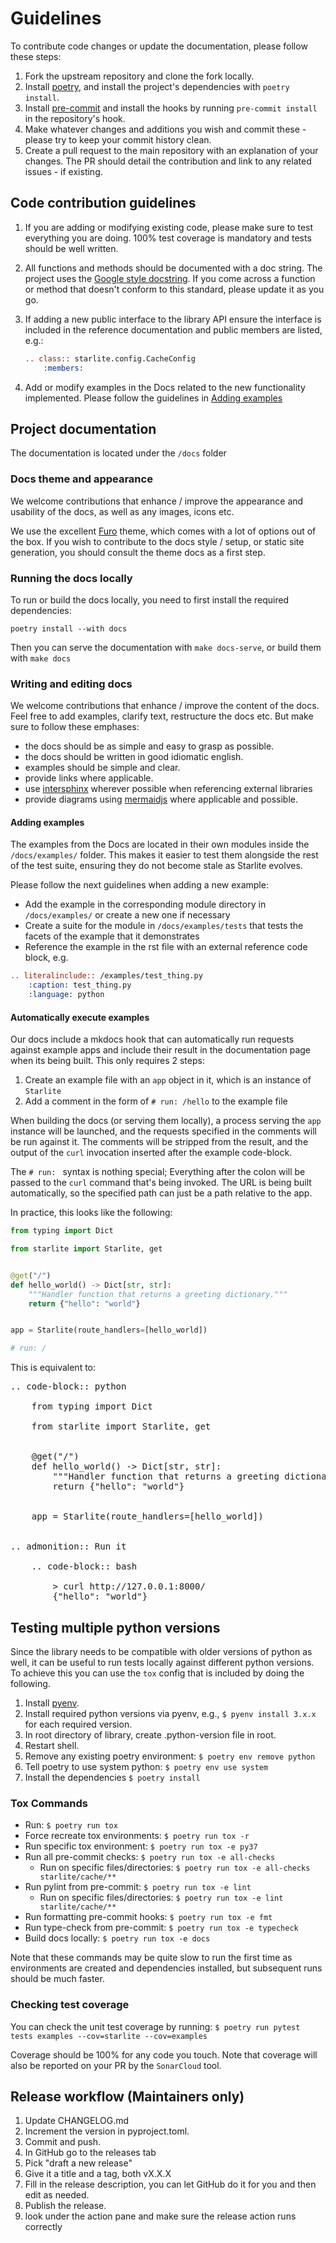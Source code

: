 # Guidelines

To contribute code changes or update the documentation, please follow these steps:

1. Fork the upstream repository and clone the fork locally.
2. Install [poetry](https://python-poetry.org/), and install the project's dependencies
   with `poetry install`.
3. Install [pre-commit](https://pre-commit.com/) and install the hooks by running `pre-commit install` in the
   repository's hook.
4. Make whatever changes and additions you wish and commit these - please try to keep your commit history clean.
5. Create a pull request to the main repository with an explanation of your changes. The PR should detail the
   contribution and link to any related issues - if existing.

## Code contribution guidelines

1. If you are adding or modifying existing code, please make sure to test everything you are doing. 100% test coverage
   is mandatory and tests should be well written.
2. All functions and methods should be documented with a doc string. The project uses the
   [Google style docstring](https://sphinxcontrib-napoleon.readthedocs.io/en/latest/example_google.html). If you come
   across a function or method that doesn't conform to this standard, please update it as you go.
3. If adding a new public interface to the library API ensure the interface is included in the reference documentation and
   public members are listed, e.g.:

   ```rst
   .. class:: starlite.config.CacheConfig
       :members:
   ```

4. Add or modify examples in the Docs related to the new functionality implemented. Please
   follow the guidelines in [Adding examples](#adding-examples)

## Project documentation

The documentation is located under the `/docs` folder

### Docs theme and appearance

We welcome contributions that enhance / improve the appearance and usability of the docs, as well as any images, icons
etc.

We use the excellent [Furo](https://pradyunsg.me/furo/quickstart/) theme, which comes with a lot
of options out of the box. If you wish to contribute to the docs style / setup, or static site generation, you should
consult the theme docs as a first step.

### Running the docs locally

To run or build the docs locally, you need to first install the required dependencies:

`poetry install --with docs`

Then you can serve the documentation with `make docs-serve`, or build them with `make docs`

### Writing and editing docs

We welcome contributions that enhance / improve the content of the docs. Feel free to add examples, clarify text,
restructure the docs etc. But make sure to follow these emphases:

- the docs should be as simple and easy to grasp as possible.
- the docs should be written in good idiomatic english.
- examples should be simple and clear.
- provide links where applicable.
- use [intersphinx](https://www.sphinx-doc.org/en/master/usage/extensions/intersphinx.html) wherever possible
  when referencing external libraries
- provide diagrams using [mermaidjs](https://mermaid.js.org/) where applicable and possible.

#### Adding examples

The examples from the Docs are located in their own modules inside the
`/docs/examples/` folder. This makes it easier to test them alongside the rest of the
test suite, ensuring they do not become stale as Starlite evolves.

Please follow the next guidelines when adding a new example:

- Add the example in the corresponding module directory in `/docs/examples/` or create
  a new one if necessary
- Create a suite for the module in `/docs/examples/tests` that tests the facets of the
  example that it demonstrates
- Reference the example in the rst file with an external reference code
  block, e.g.

```rst
.. literalinclude:: /examples/test_thing.py
    :caption: test_thing.py
    :language: python
```

#### Automatically execute examples

Our docs include a mkdocs hook that can automatically run requests against example apps
and include their result in the documentation page when its being built. This only requires 2 steps:

1. Create an example file with an `app` object in it, which is an instance of `Starlite`
2. Add a comment in the form of `# run: /hello` to the example file

When building the docs (or serving them locally), a process serving the `app` instance
will be launched, and the requests specified in the comments will be run against it. The
comments will be stripped from the result, and the output of the `curl` invocation inserted
after the example code-block.

The `# run: ` syntax is nothing special; Everything after the colon will be passed to
the `curl` command that's being invoked. The URL is being built automatically, so the
specified path can just be a path relative to the app.

In practice, this looks like the following:

```python
from typing import Dict

from starlite import Starlite, get


@get("/")
def hello_world() -> Dict[str, str]:
    """Handler function that returns a greeting dictionary."""
    return {"hello": "world"}


app = Starlite(route_handlers=[hello_world])

# run: /
```

This is equivalent to:

<pre>
.. code-block:: python

    from typing import Dict

    from starlite import Starlite, get


    @get("/")
    def hello_world() -> Dict[str, str]:
        """Handler function that returns a greeting dictionary."""
        return {"hello": "world"}


    app = Starlite(route_handlers=[hello_world])


.. admonition:: Run it

    .. code-block:: bash

        > curl http://127.0.0.1:8000/
        {"hello": "world"}
</pre>

## Testing multiple python versions

Since the library needs to be compatible with older versions of python as well, it can be useful to run tests locally
against different python versions. To achieve this you can use the `tox` config that is included by doing the following.

1. Install [pyenv](https://github.com/pyenv/pyenv).
2. Install required python versions via pyenv, e.g., `$ pyenv install 3.x.x` for each required version.
3. In root directory of library, create .python-version file in root.
4. Restart shell.
5. Remove any existing poetry environment: `$ poetry env remove python`
6. Tell poetry to use system python: `$ poetry env use system`
7. Install the dependencies `$ poetry install`

### Tox Commands

- Run: `$ poetry run tox`
- Force recreate tox environments: `$ poetry run tox -r`
- Run specific tox environment: `$ poetry run tox -e py37`
- Run all pre-commit checks: `$ poetry run tox -e all-checks`
  - Run on specific files/directories: `$ poetry run tox -e all-checks starlite/cache/**`
- Run pylint from pre-commit: `$ poetry run tox -e lint`
  - Run on specific files/directories: `$ poetry run tox -e lint starlite/cache/**`
- Run formatting pre-commit hooks: `$ poetry run tox -e fmt`
- Run type-check from pre-commit: `$ poetry run tox -e typecheck`
- Build docs locally: `$ poetry run tox -e docs`

Note that these commands may be quite slow to run the first time as environments are created and dependencies installed,
but subsequent runs should be much faster.

### Checking test coverage

You can check the unit test coverage by running: `$ poetry run pytest tests examples --cov=starlite --cov=examples`

Coverage should be 100% for any code you touch. Note that coverage will also be reported on your PR by the `SonarCloud`
tool.

## Release workflow (Maintainers only)

1. Update CHANGELOG.md
2. Increment the version in pyproject.toml.
3. Commit and push.
4. In GitHub go to the releases tab
5. Pick "draft a new release"
6. Give it a title and a tag, both vX.X.X
7. Fill in the release description, you can let GitHub do it for you and then edit as needed.
8. Publish the release.
9. look under the action pane and make sure the release action runs correctly
